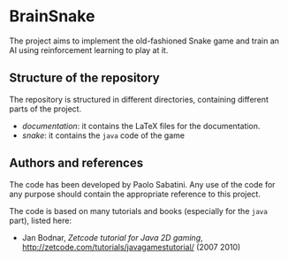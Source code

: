 # BrainSnake
The project aims to implement the old-fashioned Snake game and train an AI using reinforcement learning to play at it.

## Structure of the repository

The repository is structured in different directories, containing different parts of the project.
- *documentation*: it contains the LaTeX files for the documentation.
- *snake*: it contains the `java` code of the game

## Authors and references

The code has been developed by Paolo Sabatini. Any use of the code for any purpose should contain the appropriate reference to this project.

The code is based on many tutorials and books (especially for the `java` part), listed here:
- Jan Bodnar, _Zetcode tutorial for Java 2D gaming_, http://zetcode.com/tutorials/javagamestutorial/ (2007 2010)